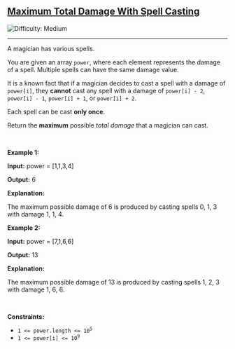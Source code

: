 <h2><a href="https://leetcode.com/problems/maximum-total-damage-with-spell-casting">Maximum Total Damage With Spell Casting</a></h2> <img src='https://img.shields.io/badge/Difficulty-Medium-orange' alt='Difficulty: Medium' /><hr><p>A magician has various spells.</p>

<p>You are given an array <code>power</code>, where each element represents the damage of a spell. Multiple spells can have the same damage value.</p>

<p>It is a known fact that if a magician decides to cast a spell with a damage of <code>power[i]</code>, they <strong>cannot</strong> cast any spell with a damage of <code>power[i] - 2</code>, <code>power[i] - 1</code>, <code>power[i] + 1</code>, or <code>power[i] + 2</code>.</p>

<p>Each spell can be cast <strong>only once</strong>.</p>
  
<p>Return the <strong>maximum</strong> possible <em>total damage</em> that a magician can cast.</p>

<p>&nbsp;</p>
<p><strong class="example">Example 1:</strong></p>

<div class="example-block">
<p><strong>Input:</strong> <span class="example-io">power = [1,1,3,4]</span></p>

<p><strong>Output:</strong> <span class="example-io">6</span></p>

<p><strong>Explanation:</strong></p>

<p>The maximum possible damage of 6 is produced by casting spells 0, 1, 3 with damage 1, 1, 4.</p>
</div>

<p><strong class="example">Example 2:</strong></p>

<div class="example-block">
<p><strong>Input:</strong> <span class="example-io">power = [7,1,6,6]</span></p>

<p><strong>Output:</strong> <span class="example-io">13</span></p>

<p><strong>Explanation:</strong></p>

<p>The maximum possible damage of 13 is produced by casting spells 1, 2, 3 with damage 1, 6, 6.</p>
</div>

<p>&nbsp;</p>
<p><strong>Constraints:</strong></p>

<ul>
	<li><code>1 &lt;= power.length &lt;= 10<sup>5</sup></code></li>
	<li><code>1 &lt;= power[i] &lt;= 10<sup>9</sup></code></li>
</ul>
